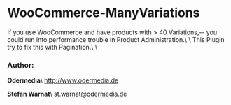 WooCommerce-ManyVariations
==========================

If you use WooCommerce and have products with > 40 Variations,--
you could run into performance trouble in Product Administration.\\
\\
This Plugin try to fix this with Pagination.\\
\\
### Author:
**Odermedia**\\
http://www.odermedia.de

**Stefan Warnat**\\
st.warnat@odermedia.de
